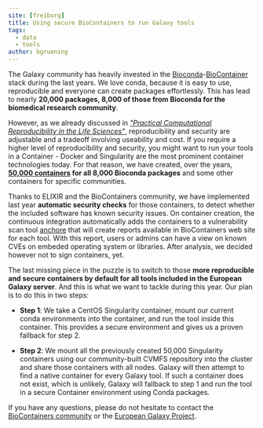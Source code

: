 ```yaml
---
site: [freiburg]
title: Using secure BioContainers to run Galaxy tools
tags:
  - data
  - tools
author: bgruening
---
```


The Galaxy community has heavily invested in the [Bioconda](https://doi.org/10.1038/s41592-018-0046-7)-[BioContainer](https://doi.org/10.1093/bioinformatics/btx192)
stack during the last years. We love conda, because it is easy to use, reproducible and everyone can create packages effortlessly. This has lead to nearly __20,000 packages, 8,000 of those from Bioconda for the biomedical research community__.

However, as we already discussed in _["Practical Computational Reproducibility in the Life Sciences"](https://doi.org/10.1016/j.cels.2018.03.014)_, reproducibility and security are
adjustable and a tradeoff involving useability and cost. If you require a higher level of reproducibility and security, you might want
to run your tools in a Container - Docker and Singularity are the most prominent container technologies today. For that reason, we have created, over the years, __[50,000 containers](https://doi.org/10.1021/acs.jproteome.0c00904) for all 8,000 Bioconda packages__ and some other containers for specific communities.

Thanks to ELIXIR and the BioContainers community, we have implemented last year __automatic security checks__ for those containers, to detect whether the included software has known security issues. On container creation, the continuous integration automatically adds the containers to a vulnerability scan tool [anchore](https://anchore.com/opensource/) that will create reports available in BioContainers web site for each tool. With this report, users or admins can have a view on known CVEs on embeded operating system or libraries. After analysis, we decided however not to sign containers, yet.

The last missing piece in the puzzle is to switch to those __more reproducible and secure containers by default for all tools included in the European Galaxy server__.
And this is what we want to tackle during this year. Our plan is to do this in two steps:

- __Step 1__: We take a CentOS Singularity container, mount our current conda environments into the container, and run the tool inside this container. This provides a secure environment and gives us a proven fallback for step 2.

- __Step 2__: We mount all the previously created 50,000 Singularity containers using our community-built CVMFS repository into the cluster and share those containers with
all nodes. Galaxy will then attempt to find a native container for every Galaxy tool. If such a container does not exist, which is unlikely, Galaxy will fallback to step 1 and run the tool in a secure Container environment using Conda packages.

If you have any questions, please do not hesitate to contact the [BioContainers community](https://gitter.im/biocontainers/Lobby) or the [European Galaxy Project](mailto:contact@usegalaxy.eu).
